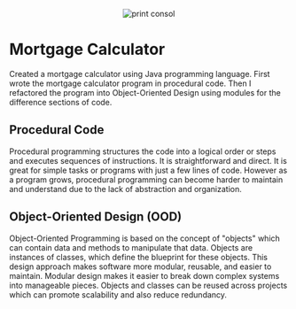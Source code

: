 <p align="center">
  <img src="https://i.imgur.com/DPIPJrY.png" alt="print consol"/>
</p>

<h1>Mortgage Calculator</h1>
Created a mortgage calculator using Java programming language. First wrote the mortgage calculator program in procedural code. Then I refactored the program into Object-Oriented Design using modules for the difference sections of code. 

<h2>Procedural Code</h2>
Procedural programming structures the code into a logical order or steps and executes sequences of instructions. It is straightforward and direct. It is great for simple tasks or programs with just a few lines of code. However as a program grows, procedural programming can become harder to maintain and understand due to the lack of abstraction and organization. 

<h2>Object-Oriented Design (OOD)</h2>
Object-Oriented Programming is based on the concept of "objects" which can contain data and methods to manipulate that data. Objects are instances of classes, which define the blueprint for these objects. This design approach makes software more modular, reusable, and easier to maintain. Modular design makes it easier to break down complex systems into manageable pieces. Objects and classes can be reused across projects which can promote scalability and also reduce redundancy. 
